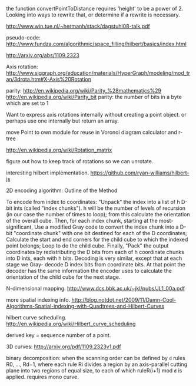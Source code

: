 the function convertPointToDistance requires 'height' to be a power of 2. Looking into ways to rewrite that, or determine if a rewrite is necessary.

http://www.win.tue.nl/~hermanh/stack/dagstuhl08-talk.pdf

pseudo-code: http://www.fundza.com/algorithmic/space_filling/hilbert/basics/index.html

http://arxiv.org/abs/1109.2323

Axis rotation: http://www.siggraph.org/education/materials/HyperGraph/modeling/mod_tran/3drota.htm#X-Axis%20Rotation

parity: http://en.wikipedia.org/wiki/Parity_%28mathematics%29 http://en.wikipedia.org/wiki/Parity_bit
parity: the number of bits in a byte which are set to 1

Want to express axis rotations internally without creating a point object.
or perhaps use one internally but return an array.

move Point to own module for reuse in Voronoi diagram calculator and r-tree

http://en.wikipedia.org/wiki/Rotation_matrix

figure out how to keep track of rotations so we can unrotate.

interesting hilbert implementation. https://github.com/ryan-williams/hilbert-js

2D encoding algorithm:
Outline of the Method

To encode from index to coordinates:
"Unpack" the index into a list of h D-bit ints (called "index chunks").
h will be the number of levels of recursion (in our case the number of times to loop); from this calculate the orientation of the overall cube.
Then, for each index chunk, starting at the most- significant,
Use a modified Gray code to convert the index chunk into a D-bit "coordinate chunk" with one bit destined for each of the D coordinates;
Calculate the start and end corners for the child cube to which the indexed point belongs;
Loop to do the child cube.
Finally,
"Pack" the output coordinates by redistributing the D bits from each of h coordinate chunks into D ints, each with h bits.
Decoding is very similar, except that at each stage we Gray- decode D index bits from coordinate bits. At that point the decoder has the same information the encoder uses to calculate the orientation of the child cube for the next stage.

N-dimensional mapping. http://www.dcs.bbk.ac.uk/~jkl/pubs/JL1_00a.pdf

more spatial indexing info. http://blog.notdot.net/2009/11/Damn-Cool-Algorithms-Spatial-indexing-with-Quadtrees-and-Hilbert-Curves

hilbert curve scheduling. http://en.wikipedia.org/wiki/Hilbert_curve_scheduling

derived key = sequence number of a point.

3D curves: http://arxiv.org/pdf/1109.2323v1.pdf

binary decomposition: when the scanning order can be defined by `d` rules R0, ..., Rd−1, where each rule Ri divides a region
    by an axis-parallel cutting plane into two regions of equal size, to each of which ruleR(i+1) mod `d` is applied.
    requires mono curve.

